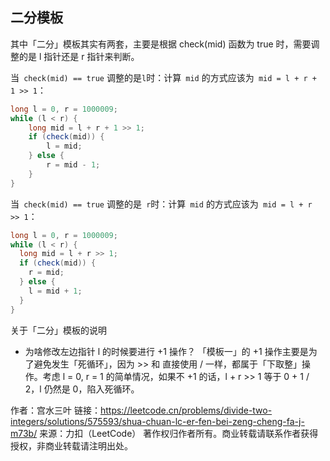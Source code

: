 ## 二分模板

其中「二分」模板其实有两套，主要是根据 check(mid) 函数为 true 时，需要调整的是 l 指针还是 r 指针来判断。

当` check(mid) == true` 调整的是` l `时：计算` mid` 的方式应该为` mid = l + r + 1 >> 1`：

```java
long l = 0, r = 1000009;
while (l < r) {
    long mid = l + r + 1 >> 1;
    if (check(mid)) {
        l = mid;
    } else {
        r = mid - 1;
    }
}
```

当` check(mid) == true` 调整的是` r`时：计算` mid` 的方式应该为` mid = l + r >> 1`：

```java
long l = 0, r = 1000009;
while (l < r) {
  long mid = l + r >> 1;
  if (check(mid)) {
    r = mid;
  } else {
    l = mid + 1;
  }
}
```

关于「二分」模板的说明

- 为啥修改左边指针 l 的时候要进行 +1 操作？
  「模板一」的 +1 操作主要是为了避免发生「死循环」，因为 >> 和 直接使用 / 一样，都属于「下取整」操作。考虑 l = 0, r = 1 的简单情况，如果不 +1 的话，l + r >> 1 等于 0 + 1 / 2，l 仍然是 0，陷入死循环。



作者：宫水三叶
链接：https://leetcode.cn/problems/divide-two-integers/solutions/575593/shua-chuan-lc-er-fen-bei-zeng-cheng-fa-j-m73b/
来源：力扣（LeetCode）
著作权归作者所有。商业转载请联系作者获得授权，非商业转载请注明出处。